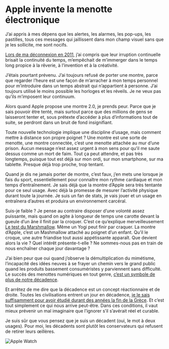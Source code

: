 # Apple invente la menotte électronique

J’ai appris à mes dépens que les alertes, les alarmes, les pop-ups, les pastilles, tous ces messages qui jaillissent dans mon champ visuel sans que je les sollicite, me sont nocifs.<span id="more-37187"></span>

[Lors de ma déconnexion en 2011](https://tcrouzet.com/jai-debranche/), j’ai compris que leur irruption continuelle brisait la continuité du temps, m’empêchait de m’immerger dans le temps long propice à la rêverie, à l’invention et à la créativité.

J’étais pourtant prévenu. J’ai toujours refusé de porter une montre, parce que regarder l’heure est une façon de m’arracher à mon temps personnel pour m’introduire dans un temps abstrait qui n’appartient à personne. J’ai toujours utilisé le moins possible les horloges et les réveils. Je ne veux pas qu’ils m’imposent leur continuum.

Alors quand Apple propose une montre 2.0, je prends peur. Parce que je sais pouvoir être tenté, mais surtout parce que des millions de gens se laisseront tenter et, sous prétexte d’accéder à plus d’informations tout de suite, se perdront dans un bruit de fond insignifiant.

Toute nouvelle technologie implique une discipline d’usage, mais comment mettre à distance son propre poignet ? Une montre est une sorte de menotte, une montre connectée, c’est une menotte attachée au mur d’une prison. Aucun message n’est assez urgent à mon sens pour qu’il me saute dessus comme un mort de faim. Tout ça peut attendre, et pas très longtemps, puisque tout est déjà sur mon ordi, sur mon smartphone, sur ma tablette. Presque déjà trop proche, trop tentant.

Quand je dis ne jamais porter de montre, c’est faux, j’en mets une lorsque je fais du sport, essentiellement pour connaître mon rythme cardiaque et mon temps d’entraînement. Je sais déjà que la montre d’Apple sera très tentante pour ce seul usage. Avec déjà la promesse de mesurer l’activité physique durant toute la journée. Je suis un fan de stats, je vais jouer et un usage en entraînera d’autres et produira un environnement carcéral.

Suis-je faible ? Je pense au contraire disposer d’une volonté assez puissante, mais quand on agite à longueur de temps une carotte devant la gueule d’un âne il finit par la croquer. C’est ce qu’explique merveilleusement [Le test du Marshmallow](http://fr.wikipedia.org/wiki/Test_du_marshmallow). Même un Yogi peut finir par craquer. La montre d’Apple, c’est un Mashmallow attaché au poignet d’un enfant. Qu’il le croque, une autre friandise tout aussi appétissante apparaît. Que devient alors la vie ? Quel intérêt présente-t-elle ? Ne sommes-nous pas en train de nous enchaîner chaque jour davantage ?

J’ai bien peur que oui quand j’observe la démultiplication du mimétisme, l’incapacité des idées neuves à se frayer un chemin vers le grand public quand les produits bassement consuméristes y parviennent sans difficulté. Le succès des menottes numériques en tout genre, [c’est un symbole de plus de notre décadence](https://tcrouzet.com/2014/09/07/nous-entrons-en-decadence/).

Et arrêtez de me dire que la décadence est un concept réactionnaire et de droite. Toutes les civilisations entrent un jour en décadence, [je le sais suffisamment pour avoir étudié durant des années la fin de la Grèce](https://tcrouzet.com/eratosthene/). Et c’est tout simplement ce qui nous arrive peut-être. Dans ces conditions, il vaut mieux prévenir un mal imaginaire que l’ignorer s’il s’avérait réel et curable.

Je suis sûr que vous pensez que je suis un décadent (oui, le mot à deux usages). Pour moi, les décadents sont plutôt les conservateurs qui refusent de retirer leurs œillères.

![Apple Watch](https://tcrouzet.com/images_tc/2014/09/watch.jpg)